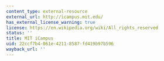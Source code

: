 ```yaml
---
content_type: external-resource
external_url: http://icampus.mit.edu/
has_external_license_warning: true
license: https://en.wikipedia.org/wiki/All_rights_reserved
status: ''
title: MIT iCampus
uid: 22ccf7b4-061e-4211-8587-fd419b97b596
wayback_url: ''
---
```

